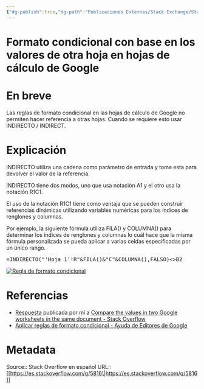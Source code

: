 ```yaml
---
{"dg-publish":true,"dg-path":"Publicaciones Externas/Stack Exchange/Stack Overflow en español/es.stackoverflow.com-5816.md","permalink":"/publicaciones-externas/stack-exchange/stack-overflow-en-espanol/es-stackoverflow-com-5816/","title":"Formato condicional con base en los valores de otra hoja en hojas de cálculo de Google","hide":true,"noteIcon":"default","created":"2024-04-03T12:49:10.505-06:00","updated":"2024-04-05T16:43:48.478-06:00"}
---
```


# Formato condicional con base en los valores de otra hoja en hojas de cálculo de Google

# En breve
Las reglas de formato condicional en las hojas de cálculo de Google no permiten hacer referencia a otras hojas. Cuando se requiere esto usar INDIRECTO / INDIRECT.

# Explicación
INDIRECTO utiliza una cadena como parámetro de entrada y toma esta para devolver el valor de la referencia. 

INDIRECTO tiene dos modos, uno que usa notación A1 y el otro usa la notación R1C1.

El uso de la notación R1C1 tiene como ventaja que se pueden construir referencias dinámicas utilizando variables numéricas para los índices de renglones y columnas.

Por ejemplo, la siguiente fórmula utiliza FILA() y COLUMNA() para determinar los índices de renglones y columnas lo cuál hace que la misma fórmula personalizada se pueda aplicar a varias celdas especificadas por un único rango.

<pre>
=INDIRECTO("'Hoja 1'!R"&FILA()&"C"&COLUMNA(),FALSO)&lt>B2
</pre>

[![Regla de formato condicional][1]][1]


  [1]: https://i.stack.imgur.com/8VK3B.png

# Referencias

- [Respuesta](https://stackoverflow.com/a/36002062/1595451) publicada por mí a [Compare the values in two Google worksheets in the same document - Stack Overflow](https://stackoverflow.com/q/35993416/1595451)
- [Aplicar reglas de formato condicional - Ayuda de Editores de Google](https://support.google.com/docs/answer/78413?hl=es)

# Metadata
Source:: Stack Overflow en español
URL:: [[https://es.stackoverflow.com/q/5816\|https://es.stackoverflow.com/q/5816]]

